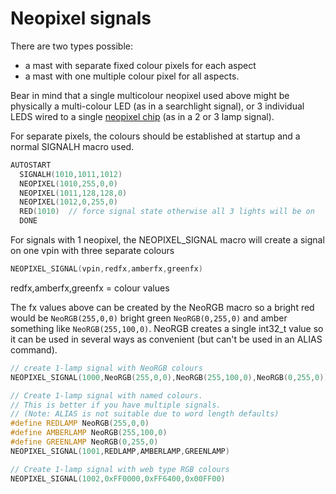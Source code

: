 # Neopixel signals

There are two types possible:

- a mast with separate fixed colour pixels for each aspect
- a mast with one multiple colour pixel for all aspects.

Bear in mind that a single multicolour neopixel used above might be physically a multi-colour LED (as in a searchlight signal), or 3 individual LEDS wired to a single [neopixel chip](?ws2812) (as in a 2 or 3 lamp signal).  

For separate pixels, the colours should be established at startup and a normal SIGNALH macro used.

```cpp
AUTOSTART 
  SIGNALH(1010,1011,1012)
  NEOPIXEL(1010,255,0,0)       
  NEOPIXEL(1011,128,128,0)
  NEOPIXEL(1012,0,255,0)
  RED(1010)  // force signal state otherwise all 3 lights will be on
  DONE
```

For signals with 1 neopixel, the NEOPIXEL_SIGNAL macro will create a signal on one vpin with three separate colours

```cpp
NEOPIXEL_SIGNAL(vpin,redfx,amberfx,greenfx)
```

redfx,amberfx,greenfx = colour values

The fx values above can be created by the NeoRGB macro so a bright red would be ``NeoRGB(255,0,0)``  bright green ``NeoRGB(0,255,0)`` and amber something like ``NeoRGB(255,100,0)``.
NeoRGB creates a single int32_t value so it can be used in several ways as convenient (but can't be used in an ALIAS command).

```cpp
// create 1-lamp signal with NeoRGB colours
NEOPIXEL_SIGNAL(1000,NeoRGB(255,0,0),NeoRGB(255,100,0),NeoRGB(0,255,0))

// Create 1-lamp signal with named colours.
// This is better if you have multiple signals.
// (Note: ALIAS is not suitable due to word length defaults) 
#define REDLAMP NeoRGB(255,0,0)
#define AMBERLAMP NeoRGB(255,100,0)
#define GREENLAMP NeoRGB(0,255,0)
NEOPIXEL_SIGNAL(1001,REDLAMP,AMBERLAMP,GREENLAMP)

// Create 1-lamp signal with web type RGB colours 
NEOPIXEL_SIGNAL(1002,0xFF0000,0xFF6400,0x00FF00)
```
